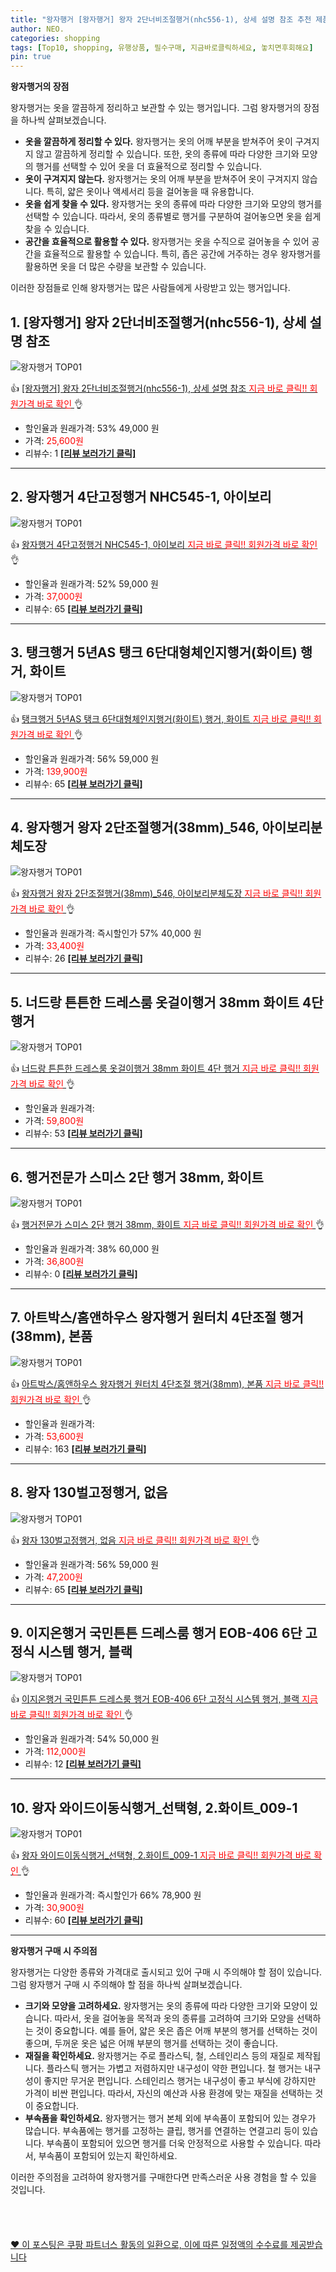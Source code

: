 ```yaml
---
title: "왕자행거 [왕자행거] 왕자 2단너비조절행거(nhc556-1), 상세 설명 참조 추천 제품 비교 최저 가격 비교 장점 구매가이드"
author: NEO.
categories: shopping
tags: [Top10, shopping, 유행상품, 필수구매, 지금바로클릭하세요, 놓치면후회해요]
pin: true
---
```

**왕자행거의 장점**

왕자행거는 옷을 깔끔하게 정리하고 보관할 수 있는 행거입니다. 그럼 왕자행거의 장점을 하나씩 살펴보겠습니다.

* **옷을 깔끔하게 정리할 수 있다.** 왕자행거는 옷의 어깨 부분을 받쳐주어 옷이 구겨지지 않고 깔끔하게 정리할 수 있습니다. 또한, 옷의 종류에 따라 다양한 크기와 모양의 행거를 선택할 수 있어 옷을 더 효율적으로 정리할 수 있습니다.
* **옷이 구겨지지 않는다.** 왕자행거는 옷의 어깨 부분을 받쳐주어 옷이 구겨지지 않습니다. 특히, 얇은 옷이나 액세서리 등을 걸어놓을 때 유용합니다.
* **옷을 쉽게 찾을 수 있다.** 왕자행거는 옷의 종류에 따라 다양한 크기와 모양의 행거를 선택할 수 있습니다. 따라서, 옷의 종류별로 행거를 구분하여 걸어놓으면 옷을 쉽게 찾을 수 있습니다.
* **공간을 효율적으로 활용할 수 있다.** 왕자행거는 옷을 수직으로 걸어놓을 수 있어 공간을 효율적으로 활용할 수 있습니다. 특히, 좁은 공간에 거주하는 경우 왕자행거를 활용하면 옷을 더 많은 수량을 보관할 수 있습니다.

이러한 장점들로 인해 왕자행거는 많은 사람들에게 사랑받고 있는 행거입니다.

   

## 1. [왕자행거] 왕자 2단너비조절행거(nhc556-1), 상세 설명 참조

![왕자행거 TOP01](https://thumbnail6.coupangcdn.com/thumbnails/remote/490x490ex/image/vendor_inventory/306b/5b1ca816ea6ac6d07653fa505c6cf9373ba4d192952e0310a9040f0a89ef.jpg)


👍 [[왕자행거] 왕자 2단너비조절행거(nhc556-1), 상세 설명 참조 <font color=red> 지금 바로 클릭!! 회원가격 바로 확인 </font> ](https://link.coupang.com/re/AFFSDP?lptag=AF3617701&subid=GithubCoopas&pageKey=99319552&traceid=V0-153&itemId=303954908&vendorItemId=4696873453) 👌 


- 할인율과 원래가격: 53%  49,000   원
- 가격: <span style='color:red'>25,600원</span>
- 리뷰수: 1  [**[리뷰 보러가기 클릭]**](https://link.coupang.com/re/AFFSDP?lptag=AF3617701&subid=GithubCoopas&pageKey=99319552&traceid=V0-153&itemId=303954908&vendorItemId=4696873453)

---


   

## 2. 왕자행거 4단고정행거 NHC545-1, 아이보리

![왕자행거 TOP01](https://thumbnail6.coupangcdn.com/thumbnails/remote/490x490ex/image/vendor_inventory/8983/49f684a5ff416164e8847384124187f21feea86f39d0809dbbe38df9d398.jpg)


👍 [왕자행거 4단고정행거 NHC545-1, 아이보리 <font color=red> 지금 바로 클릭!! 회원가격 바로 확인 </font> ](https://link.coupang.com/re/AFFSDP?lptag=AF3617701&subid=GithubCoopas&pageKey=7153982363&traceid=V0-153&itemId=341795351&vendorItemId=70269352909) 👌 


- 할인율과 원래가격: 52%  59,000   원
- 가격: <span style='color:red'>37,000원</span>
- 리뷰수: 65  [**[리뷰 보러가기 클릭]**](https://link.coupang.com/re/AFFSDP?lptag=AF3617701&subid=GithubCoopas&pageKey=7153982363&traceid=V0-153&itemId=341795351&vendorItemId=70269352909)

---


   

## 3. 탱크행거 5년AS 탱크 6단대형체인지행거(화이트) 행거, 화이트

![왕자행거 TOP01](https://thumbnail9.coupangcdn.com/thumbnails/remote/490x490ex/image/vendor_inventory/d06e/0a8a8c7bc5c3f092496171ef915af5bd82ab816cb574553ae95a17c3f54d.jpg)


👍 [탱크행거 5년AS 탱크 6단대형체인지행거(화이트) 행거, 화이트 <font color=red> 지금 바로 클릭!! 회원가격 바로 확인 </font> ](https://link.coupang.com/re/AFFSDP?lptag=AF3617701&subid=GithubCoopas&pageKey=6822371072&traceid=V0-153&itemId=16174418403&vendorItemId=83369897048) 👌 


- 할인율과 원래가격: 56%  59,000   원
- 가격: <span style='color:red'>139,900원</span>
- 리뷰수: 65  [**[리뷰 보러가기 클릭]**](https://link.coupang.com/re/AFFSDP?lptag=AF3617701&subid=GithubCoopas&pageKey=6822371072&traceid=V0-153&itemId=16174418403&vendorItemId=83369897048)

---


   

## 4. 왕자행거 왕자 2단조절행거(38mm)_546, 아이보리분체도장

![왕자행거 TOP01](https://thumbnail6.coupangcdn.com/thumbnails/remote/490x490ex/image/vendor_inventory/385a/ffff30a7a5ea646f05809972ed67ee22291a6243d0d9f807f0e5c169b1f5.jpg)


👍 [왕자행거 왕자 2단조절행거(38mm)_546, 아이보리분체도장 <font color=red> 지금 바로 클릭!! 회원가격 바로 확인 </font> ](https://link.coupang.com/re/AFFSDP?lptag=AF3617701&subid=GithubCoopas&pageKey=132178217&traceid=V0-153&itemId=388851162&vendorItemId=5163969445) 👌 


- 할인율과 원래가격: 즉시할인가 57%  40,000   원
- 가격: <span style='color:red'>33,400원</span>
- 리뷰수: 26  [**[리뷰 보러가기 클릭]**](https://link.coupang.com/re/AFFSDP?lptag=AF3617701&subid=GithubCoopas&pageKey=132178217&traceid=V0-153&itemId=388851162&vendorItemId=5163969445)

---


   

## 5. 너드랑 튼튼한 드레스룸 옷걸이행거 38mm 화이트 4단 행거

![왕자행거 TOP01](https://thumbnail7.coupangcdn.com/thumbnails/remote/490x490ex/image/vendor_inventory/a3ca/a9d9f3428603d768b47f39c2e2f4a581e60cdc56ad964f471787ff0df44b.png)


👍 [너드랑 튼튼한 드레스룸 옷걸이행거 38mm 화이트 4단 행거 <font color=red> 지금 바로 클릭!! 회원가격 바로 확인 </font> ](https://link.coupang.com/re/AFFSDP?lptag=AF3617701&subid=GithubCoopas&pageKey=6190196561&traceid=V0-153&itemId=12212774867&vendorItemId=84881281182) 👌 


- 할인율과 원래가격: 
- 가격: <span style='color:red'>59,800원</span>
- 리뷰수: 53  [**[리뷰 보러가기 클릭]**](https://link.coupang.com/re/AFFSDP?lptag=AF3617701&subid=GithubCoopas&pageKey=6190196561&traceid=V0-153&itemId=12212774867&vendorItemId=84881281182)

---


   

## 6. 행거전문가 스미스 2단 행거 38mm, 화이트

![왕자행거 TOP01](https://thumbnail6.coupangcdn.com/thumbnails/remote/490x490ex/image/retail/images/3210443990308295-32f9fee3-1c29-4815-91c3-11cd37fc3210.png)


👍 [행거전문가 스미스 2단 행거 38mm, 화이트 <font color=red> 지금 바로 클릭!! 회원가격 바로 확인 </font> ](https://link.coupang.com/re/AFFSDP?lptag=AF3617701&subid=GithubCoopas&pageKey=1419600268&traceid=V0-153&itemId=7678640774&vendorItemId=74968944255) 👌 


- 할인율과 원래가격: 38%  60,000   원
- 가격: <span style='color:red'>36,800원</span>
- 리뷰수: 0  [**[리뷰 보러가기 클릭]**](https://link.coupang.com/re/AFFSDP?lptag=AF3617701&subid=GithubCoopas&pageKey=1419600268&traceid=V0-153&itemId=7678640774&vendorItemId=74968944255)

---


   

## 7. 아트박스/홈앤하우스 왕자행거 원터치 4단조절 행거(38mm), 본품

![왕자행거 TOP01](https://thumbnail7.coupangcdn.com/thumbnails/remote/490x490ex/image/vendor_inventory/ad8a/43d311ebf5073fe5809787a2048bae5e162fa05a549b49c26ca0549066f2.jpg)


👍 [아트박스/홈앤하우스 왕자행거 원터치 4단조절 행거(38mm), 본품 <font color=red> 지금 바로 클릭!! 회원가격 바로 확인 </font> ](https://link.coupang.com/re/AFFSDP?lptag=AF3617701&subid=GithubCoopas&pageKey=7153982363&traceid=V0-153&itemId=17991420458&vendorItemId=70268591187) 👌 


- 할인율과 원래가격: 
- 가격: <span style='color:red'>53,600원</span>
- 리뷰수: 163  [**[리뷰 보러가기 클릭]**](https://link.coupang.com/re/AFFSDP?lptag=AF3617701&subid=GithubCoopas&pageKey=7153982363&traceid=V0-153&itemId=17991420458&vendorItemId=70268591187)

---


   

## 8. 왕자 130벌고정행거, 없음

![왕자행거 TOP01](https://thumbnail9.coupangcdn.com/thumbnails/remote/490x490ex/image/vendor_inventory/af50/279dc3013d903920153aa58bd437c632fce0270d35b67a60bc70f90a8946.jpg)


👍 [왕자 130벌고정행거, 없음 <font color=red> 지금 바로 클릭!! 회원가격 바로 확인 </font> ](https://link.coupang.com/re/AFFSDP?lptag=AF3617701&subid=GithubCoopas&pageKey=163729895&traceid=V0-153&itemId=469813705&vendorItemId=74876278439) 👌 


- 할인율과 원래가격: 56%  59,000   원
- 가격: <span style='color:red'>47,200원</span>
- 리뷰수: 65  [**[리뷰 보러가기 클릭]**](https://link.coupang.com/re/AFFSDP?lptag=AF3617701&subid=GithubCoopas&pageKey=163729895&traceid=V0-153&itemId=469813705&vendorItemId=74876278439)

---


   

## 9. 이지온행거 국민튼튼 드레스룸 행거 EOB-406 6단 고정식 시스템 행거, 블랙

![왕자행거 TOP01](https://thumbnail7.coupangcdn.com/thumbnails/remote/490x490ex/image/vendor_inventory/5116/f4bd4a2b6dc4f5db82573dcc3240e1c721de53f7dca70052646c7f5eeb51.jpg)


👍 [이지온행거 국민튼튼 드레스룸 행거 EOB-406 6단 고정식 시스템 행거, 블랙 <font color=red> 지금 바로 클릭!! 회원가격 바로 확인 </font> ](https://link.coupang.com/re/AFFSDP?lptag=AF3617701&subid=GithubCoopas&pageKey=7643794046&traceid=V0-153&itemId=20318613188&vendorItemId=87404097094) 👌 


- 할인율과 원래가격: 54%  50,000   원
- 가격: <span style='color:red'>112,000원</span>
- 리뷰수: 12  [**[리뷰 보러가기 클릭]**](https://link.coupang.com/re/AFFSDP?lptag=AF3617701&subid=GithubCoopas&pageKey=7643794046&traceid=V0-153&itemId=20318613188&vendorItemId=87404097094)

---


   

## 10. 왕자 와이드이동식행거_선택형, 2.화이트_009-1

![왕자행거 TOP01](https://thumbnail10.coupangcdn.com/thumbnails/remote/490x490ex/image/vendor_inventory/ea97/12781f18ccdd0091e647a25ea52302d1c182be64f845d653ba8d59ce001d.jpg)


👍 [왕자 와이드이동식행거_선택형, 2.화이트_009-1 <font color=red> 지금 바로 클릭!! 회원가격 바로 확인 </font> ](https://link.coupang.com/re/AFFSDP?lptag=AF3617701&subid=GithubCoopas&pageKey=6446094331&traceid=V0-153&itemId=13973773399&vendorItemId=81222667194) 👌 


- 할인율과 원래가격: 즉시할인가 66%  78,900   원
- 가격: <span style='color:red'>30,900원</span>
- 리뷰수: 60  [**[리뷰 보러가기 클릭]**](https://link.coupang.com/re/AFFSDP?lptag=AF3617701&subid=GithubCoopas&pageKey=6446094331&traceid=V0-153&itemId=13973773399&vendorItemId=81222667194)

---
**왕자행거 구매 시 주의점**

왕자행거는 다양한 종류와 가격대로 출시되고 있어 구매 시 주의해야 할 점이 있습니다. 그럼 왕자행거 구매 시 주의해야 할 점을 하나씩 살펴보겠습니다.

* **크기와 모양을 고려하세요.** 왕자행거는 옷의 종류에 따라 다양한 크기와 모양이 있습니다. 따라서, 옷을 걸어놓을 목적과 옷의 종류를 고려하여 크기와 모양을 선택하는 것이 중요합니다. 예를 들어, 얇은 옷은 좁은 어깨 부분의 행거를 선택하는 것이 좋으며, 두꺼운 옷은 넓은 어깨 부분의 행거를 선택하는 것이 좋습니다.
* **재질을 확인하세요.** 왕자행거는 주로 플라스틱, 철, 스테인리스 등의 재질로 제작됩니다. 플라스틱 행거는 가볍고 저렴하지만 내구성이 약한 편입니다. 철 행거는 내구성이 좋지만 무거운 편입니다. 스테인리스 행거는 내구성이 좋고 부식에 강하지만 가격이 비싼 편입니다. 따라서, 자신의 예산과 사용 환경에 맞는 재질을 선택하는 것이 중요합니다.
* **부속품을 확인하세요.** 왕자행거는 행거 본체 외에 부속품이 포함되어 있는 경우가 많습니다. 부속품에는 행거를 고정하는 클립, 행거를 연결하는 연결고리 등이 있습니다. 부속품이 포함되어 있으면 행거를 더욱 안정적으로 사용할 수 있습니다. 따라서, 부속품이 포함되어 있는지 확인하세요.

이러한 주의점을 고려하여 왕자행거를 구매한다면 만족스러운 사용 경험을 할 수 있을 것입니다.<br><br><br><br><br> [ ❤  이 포스팅은 쿠팡 파트너스 활동의 일환으로, 이에 따른 일정액의 수수료를 제공받습니다](https://link.coupang.com/a/bcEFyh)